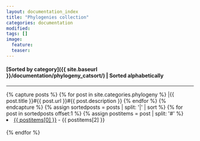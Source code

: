 ```yaml
---
layout: documentation_index
title: "Phylogenies collection"
categories: documentation
modified:
tags: []
image:
  feature:
  teaser:
---
```

#### [Sorted by category]({{ site.baseurl }}/documentation/phylogeny_catsort/) | Sorted alphabetically
---

<div class="tiles">
{% capture posts %}
  {% for post in site.categories.phylogeny %}
    |{{ post.title }}#{{ post.url }}#{{ post.description }}
  {% endfor %}
{% endcapture %}
{% assign sortedposts = posts | split: '|' | sort %}
{% for post in sortedposts offset:1 %}
  {% assign postitems = post | split: '#' %}
  <li><a href="{{ site.baseurl }}{{ postitems[1] }}">{{ postitems[0] }}</a> - {{ postitems[2] }}</li><br>
{% endfor %}
</div><!-- /.tiles -->
